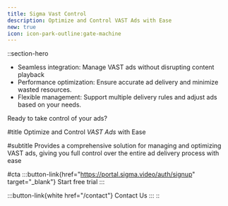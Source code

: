 ```yaml
---
title: Sigma Vast Control
description: Optimize and Control VAST Ads with Ease
new: true
icon: icon-park-outline:gate-machine
---
```


::section-hero
- Seamless integration: Manage VAST ads without disrupting content playback
- Performance optimization: Ensure accurate ad delivery and minimize wasted resources.
- Flexible management: Support multiple delivery rules and adjust ads based on your needs.

Ready to take control of your ads?

#title
Optimize and Control *VAST Ads* with Ease

#subtitle
Provides a comprehensive solution for managing and optimizing VAST ads, giving you full control over the entire ad delivery process with ease

#cta
  :::button-link{href="https://portal.sigma.video/auth/signup" target="_blank"}
  Start free trial
  :::

  :::button-link{white href="/contact"}
  Contact Us
  :::
::


